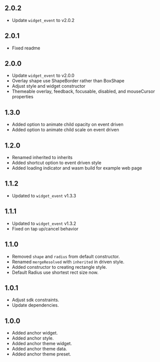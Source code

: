 ## 2.0.2

* Update `widget_event` to v2.0.2

## 2.0.1

* Fixed readme

## 2.0.0

* Update `widget_event` to v2.0.0
* Overlay shape use ShapeBorder rather than BoxShape
* Adjust style and widget constructor
* Themeable overlay, feedback, focusable, disabled, and mouseCursor properties

## 1.3.0

* Added option to animate child opacity on event driven
* Added option to animate child scale on event driven

## 1.2.0

* Renamed inherited to inherits
* Added shortcut option to event driven style
* Added loading indicator and wasm build for example web page

## 1.1.2

* Updated to `widget_event` v1.3.3

## 1.1.1

* Updated to `widget_event` v1.3.2
* Fixed on tap up/cancel behavior

## 1.1.0

* Removed `shape` and `radius` from default constructor.
* Renamed `mergeResolved` with `inherited` in driven style.
* Added constructor to creating rectangle style.
* Default Radius use shortest rect size now.

## 1.0.1

* Adjust sdk constraints.
* Update dependencies.

## 1.0.0

* Added anchor widget.
* Added anchor style.
* Added anchor theme widget.
* Added anchor theme data.
* Added anchor theme preset.
